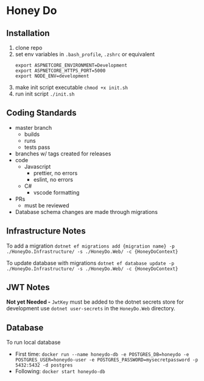 # Honey Do

## Installation
1. clone repo
2. set env variables in `.bash_profile`, `.zshrc` or equivalent
    ```
    export ASPNETCORE_ENVIRONMENT=Development
    export ASPNETCORE_HTTPS_PORT=5000
    export NODE_ENV=development
    ```
3. make init script executable `chmod +x init.sh`
4. run init script `./init.sh`

## Coding Standards
- master branch
    - builds
    - runs
    - tests pass
- branches w/ tags created for releases
- code
    - Javascript
        - prettier, no errors
        - eslint, no errors
    - C#
        - vscode formatting
- PRs
    - must be reviewed
- Database schema changes are made through migrations

## Infrastructure Notes

To add a migration `dotnet ef migrations add {migration name} -p ./HoneyDo.Infrastructure/ -s ./HoneyDo.Web/ -c {HoneyDoContext}`

To update database with migrations `dotnet ef database update -p ./HoneyDo.Infrastructure/ -s ./HoneyDo.Web/ -c {HoneyDoContext}`

## JWT Notes
**Not yet Needed -**
`JwtKey` must be added to the dotnet secrets store for development use `dotnet user-secrets` in the `HoneyDo.Web` directory.

## Database
To run local database

- First time: `docker run --name honeydo-db -e POSTGRES_DB=honeydo -e POSTGRES_USER=honeydo-user -e POSTGRES_PASSWORD=mysecretpassword -p 5432:5432 -d postgres`
- Following: `docker start honeydo-db`
